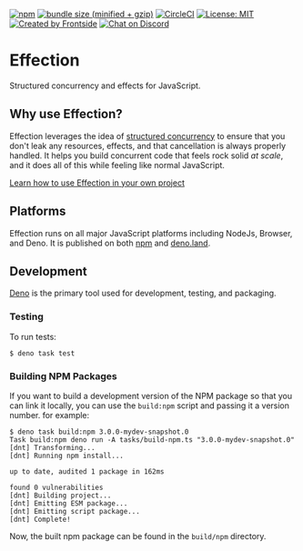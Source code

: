 [![npm](https://img.shields.io/npm/v/effection.svg)](https://www.npmjs.com/package/effection)
[![bundle size (minified + gzip)](https://img.shields.io/bundlephobia/minzip/effection)](https://bundlephobia.com/result?p=effection)
[![CircleCI](https://circleci.com/gh/thefrontside/effection.svg?style=shield)](https://circleci.com/gh/thefrontside/effection)
[![License: MIT](https://img.shields.io/badge/License-MIT-yellow.svg)](https://opensource.org/licenses/MIT)
[![Created by Frontside](https://img.shields.io/badge/created%20by-frontside-26abe8.svg)](https://frontside.com)
[![Chat on Discord](https://img.shields.io/discord/700803887132704931?Label=Discord)](https://discord.gg/Ug5nWH8)

# Effection

Structured concurrency and effects for JavaScript.

## Why use Effection?

Effection leverages the idea of [structured concurrency][structured concurrency]
to ensure that you don't leak any resources, effects, and that cancellation is
always properly handled. It helps you build concurrent code that feels rock
solid _at scale_, and it does all of this while feeling like normal JavaScript.

[Learn how to use Effection in your own project](https://frontside.com/effection)

## Platforms

Effection runs on all major JavaScript platforms including NodeJs, Browser, and
Deno. It is published on both [npm][npm-effection] and [deno.land][deno-land-effection].

## Development

[Deno][] is the primary tool used for development, testing, and packaging.

### Testing

To run tests:

```text
$ deno task test
```

### Building NPM Packages

If you want to build a development version of the NPM package so that you can
link it locally, you can use the `build:npm` script and passing it a version
number. for example:

``` text
$ deno task build:npm 3.0.0-mydev-snapshot.0
Task build:npm deno run -A tasks/build-npm.ts "3.0.0-mydev-snapshot.0"
[dnt] Transforming...
[dnt] Running npm install...

up to date, audited 1 package in 162ms

found 0 vulnerabilities
[dnt] Building project...
[dnt] Emitting ESM package...
[dnt] Emitting script package...
[dnt] Complete!
```

Now, the built npm package can be found in the `build/npm` directory.

[structured concurrency]: https://vorpus.org/blog/notes-on-structured-concurrency-or-go-statement-considered-harmful/
[discord]: https://discord.gg/Ug5nWH8
[Deno]: https://deno.land
[npm-effection]: https://www.npmjs.com/package/effection
[deno-land-effection]: https://deno.land/x/effection
